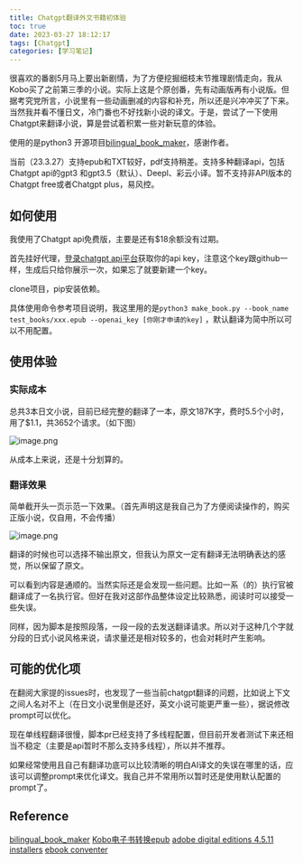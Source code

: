 ```yaml
---
title: Chatgpt翻译外文书籍初体验
toc: true
date: 2023-03-27 18:12:17
tags: [Chatgpt]
categories: [学习笔记]
---
```


很喜欢的番剧5月马上要出新剧情，为了方便挖掘细枝末节推理剧情走向，我从Kobo买了之前第三季的小说。实际上这是个原创番，先有动画版再有小说版。但据考究党所言，小说里有一些动画删减的内容和补充，所以还是兴冲冲买了下来。当然我并看不懂日文，冷门番也不好找新小说的译文。于是，尝试了一下使用Chatgpt来翻译小说，算是尝试着积累一些对新玩意的体验。

使用的是python3 开源项目[bilingual_book_maker](https://github.com/yihong0618/bilingual_book_maker)，感谢作者。

当前（23.3.27）支持epub和TXT较好，pdf支持稍差。支持多种翻译api，包括Chatgpt api的gpt3 和gpt3.5（默认）、Deepl、彩云小译。暂不支持非API版本的Chatgpt free或者Chatgpt plus，易风控。

## 如何使用

我使用了Chatgpt api免费版，主要是还有$18余额没有过期。

首先挂好代理，[登录chatgpt api平台](https://platform.openai.com/account/api-keys)获取你的api key，注意这个key跟github一样，生成后只给你展示一次，如果忘了就要新建一个key。

clone项目，pip安装依赖。

具体使用命令参考项目说明，我这里用的是`python3 make_book.py --book_name test_books/xxx.epub --openai_key [你刚才申请的key]` ，默认翻译为简中所以可以不用配置。

## 使用体验

### 实际成本

总共3本日文小说，目前已经完整的翻译了一本，原文187K字，费时5.5个小时，用了$1.1，共3652个请求。（如下图）

![image.png](https://tsunamori.github.io/img/image_1679910592101_0.png)

从成本上来说，还是十分划算的。

### 翻译效果

简单截开头一页示范一下效果。（首先声明这是我自己为了方便阅读操作的，购买正版小说，仅自用，不会传播）

![image.png](https://tsunamori.github.io/img/image_1679910972280_0.png)

翻译的时候也可以选择不输出原文，但我认为原文一定有翻译无法明确表达的感觉，所以保留了原文。

可以看到内容是通顺的。当然实际还是会发现一些问题。比如一系（的）执行官被翻译成了一名执行官。但好在我对这部作品整体设定比较熟悉，阅读时可以接受一些失误。

同样，因为脚本是按照段落，一段一段的去发送翻译请求。所以对于这种几个字就分段的日式小说风格来说，请求量还是相对较多的，也会对耗时产生影响。

## 可能的优化项

在翻阅大家提的issues时，也发现了一些当前chatgpt翻译的问题，比如说上下文之间人名对不上（在日文小说里倒是还好，英文小说可能更严重一些），据说修改prompt可以优化。

现在单线程翻译很慢，脚本pr已经支持了多线程配置，但目前开发者测试下来还相当不稳定（主要是api暂时不那么支持多线程），所以并不推荐。

如果经常使用且自己有翻译功底可以比较清晰的明白AI译文的失误在哪里的话，应该可以调整prompt来优化译文。我自己并不常用所以暂时还是使用默认配置的prompt了。

## Reference

[bilingual_book_maker](https://github.com/yihong0618/bilingual_book_maker)
[Kobo电子书转换epub](https://www.bilibili.com/video/BV1Ny4y1b7cH/)
[adobe digital editions 4.5.11 installers](https://www.adobe.com/solutions/ebook/digital-editions/download.html)
[ebook conventer](https://www.ebook-converter.com/download/installebookconverter.htm)